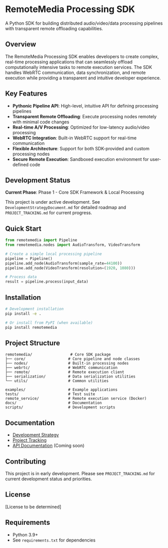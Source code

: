 # RemoteMedia Processing SDK

A Python SDK for building distributed audio/video/data processing pipelines with transparent remote offloading capabilities.

## Overview

The RemoteMedia Processing SDK enables developers to create complex, real-time processing applications that can seamlessly offload computationally intensive tasks to remote execution services. The SDK handles WebRTC communication, data synchronization, and remote execution while providing a transparent and intuitive developer experience.

## Key Features

- **Pythonic Pipeline API**: High-level, intuitive API for defining processing pipelines
- **Transparent Remote Offloading**: Execute processing nodes remotely with minimal code changes
- **Real-time A/V Processing**: Optimized for low-latency audio/video processing
- **WebRTC Integration**: Built-in WebRTC support for real-time communication
- **Flexible Architecture**: Support for both SDK-provided and custom processing nodes
- **Secure Remote Execution**: Sandboxed execution environment for user-defined code

## Development Status

**Current Phase**: Phase 1 - Core SDK Framework & Local Processing

This project is under active development. See `DevelopmentStrategyDocument.md` for detailed roadmap and `PROJECT_TRACKING.md` for current progress.

## Quick Start

```python
from remotemedia import Pipeline
from remotemedia.nodes import AudioTransform, VideoTransform

# Create a simple local processing pipeline
pipeline = Pipeline()
pipeline.add_node(AudioTransform(sample_rate=44100))
pipeline.add_node(VideoTransform(resolution=(1920, 1080)))

# Process data
result = pipeline.process(input_data)
```

## Installation

```bash
# Development installation
pip install -e .

# Or install from PyPI (when available)
pip install remotemedia
```

## Project Structure

```
remotemedia/                 # Core SDK package
├── core/                   # Core pipeline and node classes
├── nodes/                  # Built-in processing nodes
├── webrtc/                 # WebRTC communication
├── remote/                 # Remote execution client
├── serialization/          # Data serialization utilities
└── utils/                  # Common utilities

examples/                   # Example applications
tests/                      # Test suite
remote_service/             # Remote execution service (Docker)
docs/                       # Documentation
scripts/                    # Development scripts
```

## Documentation

- [Development Strategy](DevelopmentStrategyDocument.md)
- [Project Tracking](PROJECT_TRACKING.md)
- [API Documentation](docs/) (Coming soon)

## Contributing

This project is in early development. Please see `PROJECT_TRACKING.md` for current development status and priorities.

## License

[License to be determined]

## Requirements

- Python 3.9+
- See `requirements.txt` for dependencies 